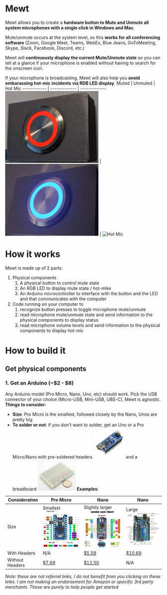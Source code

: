 # Mewt
Mewt allows you to create a **hardware button to Mute and Unmute all system microphones with a single click in Windows and Mac**.  

Mute/unmute occurs at the system level, so this **works for all conferencing software** (Zoom, Google Meet, Teams, WebEx, Blue Jeans, GoToMeeting, Skype, Slack, Facebook, Discord, etc.)

Mewt will **continuously display the current Mute/Unmute state** so you can tell at a glance if your microphone is enabled without having to search for the onscreen icon.

If your microphone is broadcasting, Mewt will also help you **avoid embarassing hot-mic incidents via RDB LED display**.
Muted | Unmuted | Hot Mic
------------ | ------------- | -------------
![Mewted](/images/mewt.png) | ![Unmewted](/images/unmewt.png) | ![Hot Mic](/images/hotmic.gif)

# How it works
Mewt is made up of 2 parts: 
1. Physical components
   1. A physical button to control mute state 
   1. An RGB LED to display mute state / hot-mike
   1. An Arduino microcontroller to interface with the button and the LED and that communicates with the computer
1. Code running on your computer to 
   1. recognize button presses to toggle microphone mute/unmute
   1. read microphone mute/unmute state and send information to the physical components to display status
   1. read microphone volume levels and send information to the physical components to display hot-mic

# How to build it
## Get physical components
### 1. Get an Arduino (~$2 - $8)
Any Arduino model (Pro Micro, Nano, Uno, etc) should work.  Pick the USB connector of your choice (Micro-USB, Mini-USB, UBS-C), Mewt is agnostic.  
**Things to consider**:
* **Size**: Pro Micro is the smallest, followed closely by the Nano, Unos are pretty big
* **To solder or not**: if you don't want to solder, get an Uno or a Pro Micro/Nano with pre-soldered headers ![headers](/images/arduino-with-header.png) and a breadboard ![breadboard](/images/breadboard.png)
**Examples**: 

Consideration | Pro Micro | Nano | Nano 
------------ | ------------- | ------------- | -------------
Size | Smallest ![promicro](/images/promicro.png) | Slightly larger ![nano](/images/nano.png)| Large ![uno](/images/uno.png)
With Headers  | N/A |  [$5.59](https://www.amazon.com/dp/B082HGQ24C/) | [$10.69](https://www.amazon.com/dp/B016D5KOO)
Without Headers  | [$7.69](https://www.amazon.com/dp/B07J2Q3ZD5) | [$12.50](https://www.amazon.com/dp/B07VX7MX27) | N/A

_Note: these are not referral links, I do not benefit from you clicking on these links.  I am not making an endorsement for Amazon or specific 3rd party merchants.  These are purely to help people get started_
